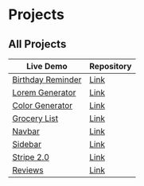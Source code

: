 # Projects

## All Projects

<table>
    <thead>
        <tr>
            <th >Live Demo</th>
            <th >Repository </th>
        </tr>
    </thead>
    <tbody>
        <tr>
            <td>
                <a 
                href="https://birthday-reminder-47d2c8.netlify.app/"
                target="_blank"
                >
                Birthday Reminder
                </a>
            </td>
            <td>
                <a 
                href="https://github.com/VentsiGeorgiev/react-tutorial-and-projects/tree/main/projects/bday-reminder"
                target="_blank"
                >
                Link
                </a>
            </td>
        </tr>
        <tr>
            <td>
                <a 
                href="https://lorem-generator-00f98f.netlify.app/"
                target="_blank"
                >
                Lorem Generator
                </a>
            </td>
            <td>
                <a 
                href="https://github.com/VentsiGeorgiev/react-tutorial-and-projects/tree/main/projects/lorem-generator"
                target="_blank"
                >
                Link
                </a>
            </td>
        </tr>
        <tr>
            <td>
                <a 
                href="https://color-generator-850bfe.netlify.app/"
                target="_blank"
                >
                Color Generator
                </a>
            </td>
            <td>
                <a 
                href="https://github.com/VentsiGeorgiev/react-tutorial-and-projects/tree/main/projects/color-generator"
                target="_blank"
                >
                Link
                </a>
            </td>
        </tr>
        <tr>
            <td>
                <a 
                href="https://grocery-list-0aa1b1.netlify.app/"
                target="_blank"
                >
                Grocery List
                </a>
            </td>
            <td>
                <a 
                href="https://github.com/VentsiGeorgiev/react-tutorial-and-projects/tree/main/projects/grocery-list"
                target="_blank"
                >
                Link
                </a>
            </td>
        </tr>
        <tr>
            <td>
                <a 
                href="https://navbar-ae81ef.netlify.app/"
                target="_blank"
                >
                Navbar
                </a>
            </td>
            <td>
                <a 
                href="https://github.com/VentsiGeorgiev/react-tutorial-and-projects/tree/main/projects/navbar"
                target="_blank"
                >
                Link
                </a>
            </td>
        </tr>
        <tr>
            <td>
                <a 
                href="https://sidebar-aeea7d.netlify.app/"
                target="_blank"
                >
                Sidebar
                </a>
            </td>
            <td>
                <a 
                href="https://github.com/VentsiGeorgiev/react-tutorial-and-projects/tree/main/projects/sidebar"
                target="_blank"
                >
                Link
                </a>
            </td>
        </tr>
        <tr>
            <td>
                <a 
                href="https://stripe-2-d115cc.netlify.app/"
                target="_blank"
                >
                Stripe 2.0
                </a>
            </td>
            <td>
                <a 
                href="https://github.com/VentsiGeorgiev/react-tutorial-and-projects/tree/main/projects/stripe-clone"
                target="_blank"
                >
                Link
                </a>
            </td>
        </tr>
        <tr>
            <td>
                <a 
                href="https://reviews-1ea56f.netlify.app/"
                target="_blank"
                >
                Reviews
                </a>
            </td>
            <td>
                <a 
                href="https://github.com/VentsiGeorgiev/react-tutorial-and-projects/tree/main/projects/reviews"
                target="_blank"
                >
                Link
                </a>
            </td>
        </tr>
    </tbody>
</table>
